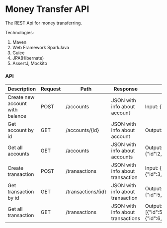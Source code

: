 # Money Transfer API

The REST Api for money transferring.

Technologies:

1. Maven
2. Web Framework SparkJava
3. Guice
4. JPA(Hibernate)
5. AssertJ, Mockito


### API

| Description | Request | Path | Response | Example |
| ------ | ------ | ------ | ------ | ------ |
| Create new account with balance | POST | /accounts | JSON with info about account | Input: { "balance": 100 }; Output: { "id": 1, "balance": 200} |
| Get account by id | GET | /accounts/{id} | JSON with info about account | Output: {"id":1,"balance":100.00,"name":"Nikolai"} |
 Get all accounts | GET | /accounts | JSON with info about accounts | Output: [{"id":1,"balance":100.00,"name":"Nikolai"},{"id":2,"balance":200.00,"name":"Pavel"}]
| Create transaction | POST | /transactions |JSON with info about transaction | Input: { "fromAccountId": 1, "toAccountId": 2, "amount": 200 }; Output: {"id":3,"fromAccountId":1,"toAccountId":2,"amount":200,"status":"DONE"} |
 Get transaction by id | GET | /transactions/{id} | JSON with info about transaction | Output: {"id":5,"fromAccountId":1,"toAccountId":2,"amount":200.00,"status":"DONE"} |
Get all transaction | GET | /transactions | JSON with info about transactions | Output:[{"id":5,"fromAccountId":1,"toAccountId":2,"amount":100.00,"status":"DONE"},{"id":6,"fromAccountId":1,"toAccountId":2,"amount":100.00,"status":"CANCELED"}] |
